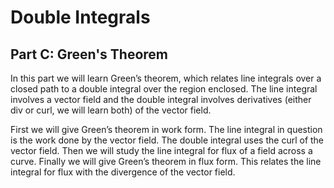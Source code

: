 # Double Integrals
## Part C: Green's Theorem

In this part we will learn Green’s theorem, which relates line integrals over a closed path to a double integral over the region enclosed. The line integral involves a vector field and the double integral involves derivatives (either div or curl, we will learn both) of the vector field.

First we will give Green’s theorem in work form. The line integral in question is the work done by the vector field. The double integral uses the curl of the vector field. Then we will study the line integral for flux of a field across a curve. Finally we will give Green’s theorem in flux form. This relates the line integral for flux with the divergence of the vector field.